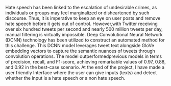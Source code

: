 Hate speech has been linked to the escalation of undesirable crimes, as individuals or groups may feel marginalized or disheartened by such discourse. Thus, it is imperative to keep an eye on user posts and remove hate speech before it gets out of control. 
However,with Twitter receiving over six hundred tweets per second and nearly 500 million tweets per day, manual filtering is virtually impossible. Deep Convolutional Neural Network (DCNN) technology has been utilized to construct an automated method for this challenge.
This DCNN model leverages tweet text alongside GloVe embedding vectors to capture the semantic nuances of tweets through convolution operations. The model outperformedprevious models in terms of precision, recall, and F1-score, achieving remarkable values of 0.97, 0.88, and 0.92 in the best-case scenario.
At the end of the project, I have made a user friendly Interface where the user can give inputs (texts) and detect whether the input is a hate speech or a non hate speech.
